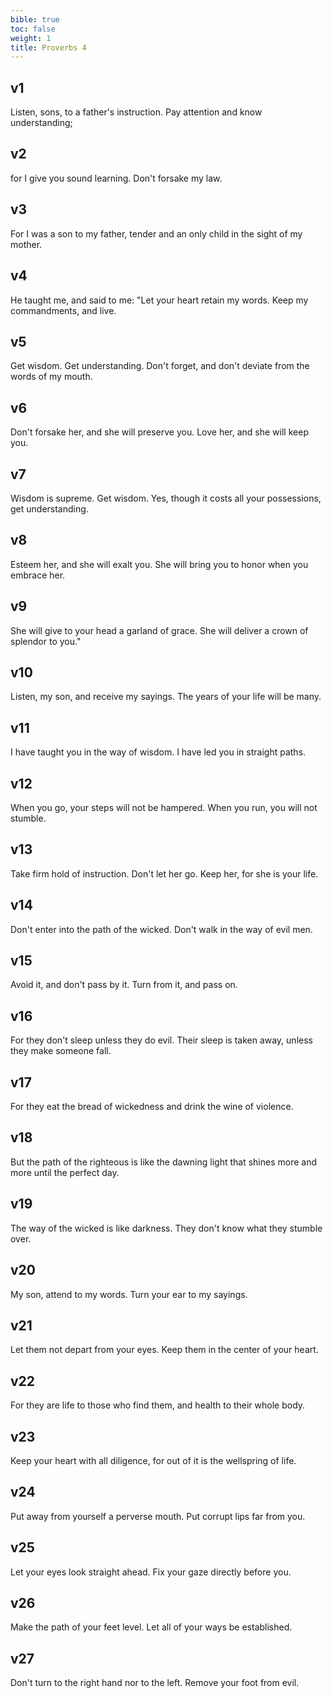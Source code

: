 ```yaml
---
bible: true
toc: false
weight: 1
title: Proverbs 4
---
```




## v1 
Listen, sons, to a father's instruction. Pay attention and know understanding; 

## v2 
for I give you sound learning. Don't forsake my law. 

## v3 
For I was a son to my father, tender and an only child in the sight of my mother. 

## v4 
He taught me, and said to me: "Let your heart retain my words. Keep my commandments, and live. 

## v5 
Get wisdom. Get understanding. Don't forget, and don't deviate from the words of my mouth. 

## v6 
Don't forsake her, and she will preserve you. Love her, and she will keep you. 

## v7 
Wisdom is supreme. Get wisdom. Yes, though it costs all your possessions, get understanding. 

## v8 
Esteem her, and she will exalt you. She will bring you to honor when you embrace her. 

## v9 
She will give to your head a garland of grace. She will deliver a crown of splendor to you." 

## v10 
Listen, my son, and receive my sayings. The years of your life will be many. 

## v11 
I have taught you in the way of wisdom. I have led you in straight paths. 

## v12 
When you go, your steps will not be hampered. When you run, you will not stumble. 

## v13 
Take firm hold of instruction. Don't let her go. Keep her, for she is your life. 

## v14 
Don't enter into the path of the wicked. Don't walk in the way of evil men. 

## v15 
Avoid it, and don't pass by it. Turn from it, and pass on. 

## v16 
For they don't sleep unless they do evil. Their sleep is taken away, unless they make someone fall. 

## v17 
For they eat the bread of wickedness and drink the wine of violence. 

## v18 
But the path of the righteous is like the dawning light that shines more and more until the perfect day. 

## v19 
The way of the wicked is like darkness. They don't know what they stumble over. 

## v20 
My son, attend to my words. Turn your ear to my sayings. 

## v21 
Let them not depart from your eyes. Keep them in the center of your heart. 

## v22 
For they are life to those who find them, and health to their whole body. 

## v23 
Keep your heart with all diligence, for out of it is the wellspring of life. 

## v24 
Put away from yourself a perverse mouth. Put corrupt lips far from you. 

## v25 
Let your eyes look straight ahead. Fix your gaze directly before you. 

## v26 
Make the path of your feet level. Let all of your ways be established. 

## v27 
Don't turn to the right hand nor to the left. Remove your foot from evil.
